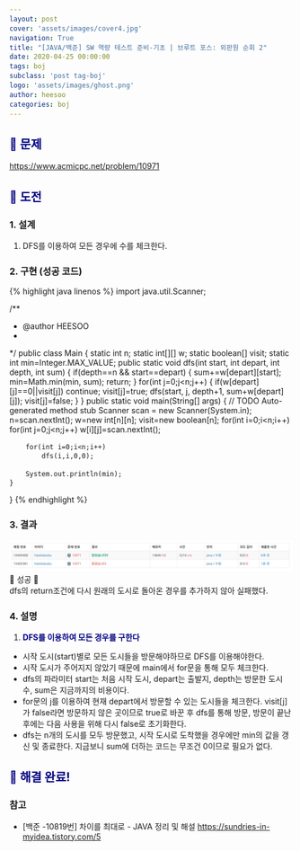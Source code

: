```yaml
---
layout: post
cover: 'assets/images/cover4.jpg'
navigation: True
title: "[JAVA/백준] SW 역량 테스트 준비-기초 | 브루트 포스: 외판원 순회 2"
date: 2020-04-25 00:00:00
tags: boj
subclass: 'post tag-boj'
logo: 'assets/images/ghost.png'
author: heesoo
categories: boj
---
```

## <span style="color:navy">👀 문제</span>
<https://www.acmicpc.net/problem/10971>

## <span style="color:navy">👊 도전</span>

### 1. 설계
1. DFS를 이용하여 모든 경우에 수를 체크한다.

### 2. 구현 (성공 코드)
{% highlight java linenos %}
import java.util.Scanner;

/**
 * @author HEESOO
 *
 */
public class Main {
	static int n;
	static int[][] w;
	static boolean[] visit;
	static int min=Integer.MAX_VALUE;
	public static void dfs(int start, int depart, int depth, int sum) {
		if(depth==n && start==depart) {
			sum+=w[depart][start];
			min=Math.min(min, sum);
			return;
		}
		for(int j=0;j<n;j++) {
			if(w[depart][j]==0||visit[j]) continue;
			visit[j]=true;
			dfs(start, j, depth+1, sum+w[depart][j]);
			visit[j]=false;
		}
	}
	public static void main(String[] args) {
		// TODO Auto-generated method stub
		Scanner scan = new Scanner(System.in);
		n=scan.nextInt();
		w=new int[n][n];
		visit=new boolean[n];
		for(int i=0;i<n;i++)
			for(int j=0;j<n;j++)
				w[i][j]=scan.nextInt();
		
		for(int i=0;i<n;i++)
			dfs(i,i,0,0);
		
		System.out.println(min);
	}
}
{% endhighlight %}

### 3. 결과
![실행결과](./assets/images/200425_5.PNG)
🤟 성공 🤟  
dfs의 return조건에 다시 원래의 도시로 돌아온 경우를 추가하지 않아 실패했다.

### 4. 설명
1. **<span style="color:navy">DFS를 이용하여 모든 경우를 구한다</span>**
- 시작 도시(start)별로 모든 도시들을 방문해야하므로 DFS를 이용해야한다.
- 시작 도시가 주어지지 않았기 때문에 main에서 for문을 통해 모두 체크한다.
- dfs의 파라미터 start는 처음 시작 도시, depart는 출발지, depth는 방문한 도시 수, sum은 지금까지의 비용이다.
- for문의 j를 이용하여 현재 depart에서 방문할 수 있는 도시들을 체크한다. visit[j]가 false라면 방문하지 않은 곳이므로 true로 바꾼 후 dfs를 통해 방문, 방문이 끝난 후에는 다음 사용을 위해 다시 false로 초기화한다.
- dfs는 n개의 도시를 모두 방문했고, 시작 도시로 도착했을 경우에만 min의 값을 갱신 및 종료한다. 지금보니 sum에 더하는 코드는 무조건 0이므로 필요가 없다.

## <span style="color:navy">👏 해결 완료!</span>

### 참고
- [백준 -10819번] 차이를 최대로 - JAVA 정리 및 해설 <https://sundries-in-myidea.tistory.com/5>
